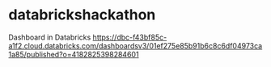 # databrickshackathon
Dashboard in Databricks
https://dbc-f43bf85c-a1f2.cloud.databricks.com/dashboardsv3/01ef275e85b91b6c8c6df04973ca1a85/published?o=4182825398284601
